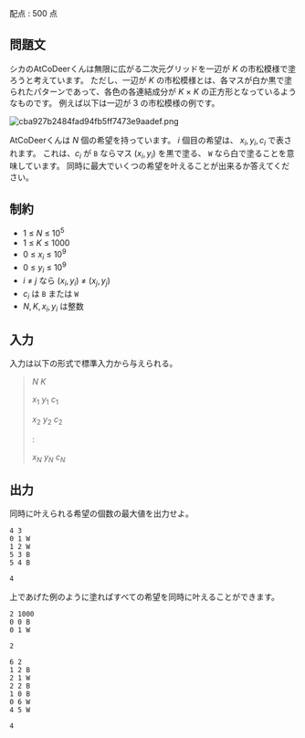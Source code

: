 配点 : $500$ 点

## 問題文

シカのAtCoDeerくんは無限に広がる二次元グリッドを一辺が $K$ の市松模様で塗ろうと考えています。
ただし、一辺が $K$ の市松模様とは、各マスが白か黒で塗られたパターンであって、各色の各連結成分が $K$ $\times$ $K$ の正方形となっているようなものです。
例えば以下は一辺が $3$ の市松模様の例です。

![cba927b2484fad94fb5ff7473e9aadef.png](https://img.atcoder.jp/arc089/cba927b2484fad94fb5ff7473e9aadef.png)

AtCoDeerくんは $N$ 個の希望を持っています。
$i$ 個目の希望は、 $x_i,y_i,c_i$ で表されます。
これは、$c_i$ が `B` ならマス $(x_i,y_i)$ を黒で塗る、 `W` なら白で塗ることを意味しています。
同時に最大でいくつの希望を叶えることが出来るか答えてください。

## 制約

- $1$ $\leq$ $N$ $\leq$ $10^5$
- $1$ $\leq$ $K$ $\leq$ $1000$
- $0$ $\leq$ $x_i$ $\leq$ $10^9$
- $0$ $\leq$ $y_i$ $\leq$ $10^9$
- $i$ $\neq$ $j$ なら $(x_i,y_i)$ $\neq$ $(x_j,y_j)$
- $c_i$ は `B` または `W`
- $N,K,x_i,y_i$ は整数

## 入力

入力は以下の形式で標準入力から与えられる。

> $N$ $K$
> 
> $x_1$ $y_1$ $c_1$
> 
> $x_2$ $y_2$ $c_2$
> 
> $:$
> 
> $x_N$ $y_N$ $c_N$

## 出力

同時に叶えられる希望の個数の最大値を出力せよ。

```input1
4 3
0 1 W
1 2 W
5 3 B
5 4 B
```

```output1
4
```

上であげた例のように塗ればすべての希望を同時に叶えることができます。

```input2
2 1000
0 0 B
0 1 W
```

```output2
2
```

```input3
6 2
1 2 B
2 1 W
2 2 B
1 0 B
0 6 W
4 5 W
```

```output3
4
```